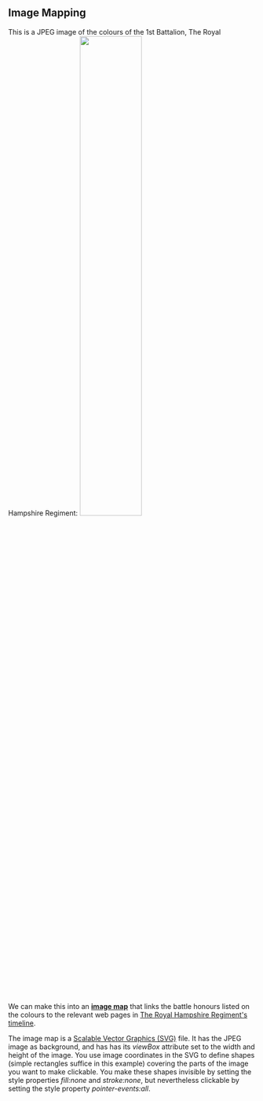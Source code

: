 ## Image Mapping

This is a JPEG image of the colours of the 1st Battalion, The Royal Hampshire Regiment:
<img src="https://tigersmuseum.github.io/history/colours/1stBn.jpg" width="50%"/>

We can make this into an **[image map](https://tigersmuseum.github.io/history/colours/1stBn.svg)** that links the battle honours listed on the colours to the relevant web pages in [The Royal Hampshire Regiment's timeline](https://www.royalhampshireregiment.org/about-the-museum/timeline/).

The image map is a [Scalable Vector Graphics (SVG)](https://www.w3schools.com/graphics/svg_intro.asp) file. It has the JPEG image as background, and has has its *viewBox* attribute set to the width and height of the image. You use image coordinates in the SVG to define shapes (simple rectangles suffice in this example) covering the parts of the image you want to make clickable. You make these shapes invisible by setting the style properties *fill:none* and *stroke:none*, but nevertheless clickable by setting the style property *pointer-events:all*.
